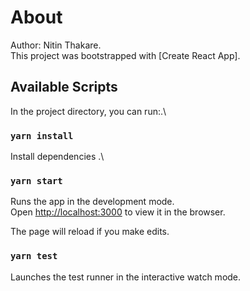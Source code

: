 # About

Author: Nitin Thakare.\
This project was bootstrapped with [Create React App].

## Available Scripts

In the project directory, you can run:.\

### `yarn install`
Install dependencies .\

### `yarn start`
Runs the app in the development mode.\
Open [http://localhost:3000](http://localhost:3000) to view it in the browser.

The page will reload if you make edits.

### `yarn test`

Launches the test runner in the interactive watch mode.
